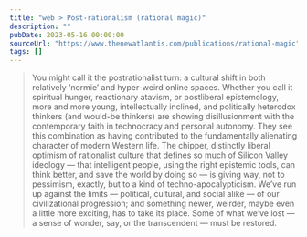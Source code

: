 ```yaml
---
title: "web > Post-rationalism (rational magic)"
description: ""
pubDate: 2023-05-16 00:00:00
sourceUrl: "https://www.thenewatlantis.com/publications/rational-magic"
tags: []
---
```


> You might call it the postrationalist turn: a cultural shift in both relatively ‘normie’ and hyper-weird online spaces. Whether you call it spiritual hunger, reactionary atavism, or postliberal epistemology, more and more young, intellectually inclined, and politically heterodox thinkers (and would-be thinkers) are showing disillusionment with the contemporary faith in technocracy and personal autonomy. They see this combination as having contributed to the fundamentally alienating character of modern Western life. The chipper, distinctly liberal optimism of rationalist culture that defines so much of Silicon Valley ideology — that intelligent people, using the right epistemic tools, can think better, and save the world by doing so — is giving way, not to pessimism, exactly, but to a kind of techno-apocalypticism. We’ve run up against the limits — political, cultural, and social alike — of our civilizational progression; and something newer, weirder, maybe even a little more exciting, has to take its place. Some of what we’ve lost — a sense of wonder, say, or the transcendent — must be restored.